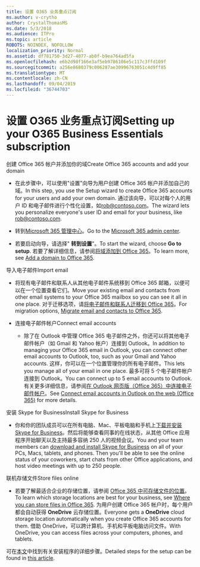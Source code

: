 ```yaml
---
title: 设置 O365 业务重点订阅
ms.author: v-crytho
author: CrystalThomasMS
ms.date: 5/3/2018
ms.audience: ITPro
ms.topic: article
ROBOTS: NOINDEX, NOFOLLOW
localization_priority: Normal
ms.assetid: df781750-3d27-4077-ab0f-b9ea764ad5fa
ms.openlocfilehash: e6b2d98f166e3af5eb9786106e5c117c3ffd109f
ms.sourcegitcommit: a256e8680379c006287ae30996763051c4d9ff85
ms.translationtype: MT
ms.contentlocale: zh-CN
ms.lasthandoff: 09/04/2019
ms.locfileid: "36744703"
---
```

# <a name="setting-up-your-o365-business-essentials-subscription"></a><span data-ttu-id="13479-102">设置 O365 业务重点订阅</span><span class="sxs-lookup"><span data-stu-id="13479-102">Setting up your O365 Business Essentials subscription</span></span>

<span data-ttu-id="13479-103">创建 Office 365 帐户并添加你的域</span><span class="sxs-lookup"><span data-stu-id="13479-103">Create Office 365 accounts and add your domain</span></span>
  
- <span data-ttu-id="13479-104">在此步骤中，可以使用"设置"向导为用户创建 Office 365 帐户并添加自己的域。</span><span class="sxs-lookup"><span data-stu-id="13479-104">In this step, you use the Setup wizard to create Office 365 accounts for your users and add your own domain.</span></span> <span data-ttu-id="13479-105">通过该向导，可以对每个人的用户 ID 和电子邮件进行个性化设置，如[rob@contoso.com](mailto:rob@contoso.com)。</span><span class="sxs-lookup"><span data-stu-id="13479-105">The wizard lets you personalize everyone's user ID and email for your business, like [rob@contoso.com](mailto:rob@contoso.com).</span></span>
    
- <span data-ttu-id="13479-106">转到[Microsoft 365 管理中心](https://login.partner.microsoftonline.cn/)。</span><span class="sxs-lookup"><span data-stu-id="13479-106">Go to the [Microsoft 365 admin center](https://login.partner.microsoftonline.cn/).</span></span>
    
- <span data-ttu-id="13479-107">若要启动向导，请选择" **转到设置**"。</span><span class="sxs-lookup"><span data-stu-id="13479-107">To start the wizard, choose **Go to setup**.</span></span> <span data-ttu-id="13479-108">若要了解详细信息，请参阅[将域添加到 Office 365](https://docs.microsoft.com/office365/admin/setup/add-domain)。</span><span class="sxs-lookup"><span data-stu-id="13479-108">To learn more, see [Add a domain to Office 365](https://docs.microsoft.com/office365/admin/setup/add-domain).</span></span>
    
<span data-ttu-id="13479-109">导入电子邮件</span><span class="sxs-lookup"><span data-stu-id="13479-109">Import email</span></span>
  
- <span data-ttu-id="13479-110">将现有电子邮件和联系人从其他电子邮件系统移到 Office 365 邮箱，以便可以在一个位置查看它们。</span><span class="sxs-lookup"><span data-stu-id="13479-110">Move your existing email and contacts from other email systems to your Office 365 mailbox so you can see it all in one place.</span></span> <span data-ttu-id="13479-111">对于迁移选项，请[将电子邮件和联系人迁移到 Office 365](https://docs.microsoft.com/office365/admin/setup/migrate-email-and-contacts-admin)。</span><span class="sxs-lookup"><span data-stu-id="13479-111">For migration options, [Migrate email and contacts to Office 365](https://docs.microsoft.com/office365/admin/setup/migrate-email-and-contacts-admin).</span></span>
    
- <span data-ttu-id="13479-112">连接电子邮件帐户</span><span class="sxs-lookup"><span data-stu-id="13479-112">Connect email accounts</span></span>
    
  - <span data-ttu-id="13479-113">除了在 Outlook 中管理 Office 365 电子邮件之外，你还可以将其他电子邮件帐户（如 Gmail 和 Yahoo 帐户）连接到 Outlook。</span><span class="sxs-lookup"><span data-stu-id="13479-113">In addition to managing your Office 365 email in Outlook, you can connect other email accounts to Outlook, too, such as your Gmail and Yahoo accounts.</span></span> <span data-ttu-id="13479-114">这样，你可以在一个位置管理你的所有电子邮件。</span><span class="sxs-lookup"><span data-stu-id="13479-114">This lets you manage all of your email in one place.</span></span> <span data-ttu-id="13479-115">最多可将 5 个电子邮件帐户连接到 Outlook。</span><span class="sxs-lookup"><span data-stu-id="13479-115">You can connect up to 5 email accounts to Outlook.</span></span> <span data-ttu-id="13479-116">有关更多详细信息，请参阅[在 Outlook 网页版（Office 365）中连接电子邮件帐户](https://support.office.com/Article/Connect-email-accounts-in-Outlook-on-the-web-Office-365-d7012ff0-924f-4f78-8aca-c3912d886c4d)。</span><span class="sxs-lookup"><span data-stu-id="13479-116">See [Connect email accounts in Outlook on the web (Office 365)](https://support.office.com/Article/Connect-email-accounts-in-Outlook-on-the-web-Office-365-d7012ff0-924f-4f78-8aca-c3912d886c4d) for more details.</span></span> 
    
<span data-ttu-id="13479-117">安装 Skype for Business</span><span class="sxs-lookup"><span data-stu-id="13479-117">Install Skype for Business</span></span>
  
- <span data-ttu-id="13479-p105">你和你的团队成员可以在所有电脑、Mac、平板电脑和手机上[下载并安装 Skype for Business](https://support.office.com/Article/download-and-install-Skype-for-Business-8a0d4da8-9d58-44f9-9759-5c8f340cb3fb)。然后将能够查看同事的在线状态，从其他 Office 应用程序开始聊天以及主持最多容纳 250 人的视频会议。</span><span class="sxs-lookup"><span data-stu-id="13479-p105">You and your team members can [download and install Skype for Business](https://support.office.com/Article/download-and-install-Skype-for-Business-8a0d4da8-9d58-44f9-9759-5c8f340cb3fb) on all of your PCs, Macs, tablets, and phones. Then you'll be able to see the online status of your coworkers, start chats from other Office applications, and host video meetings with up to 250 people.</span></span> 
    
<span data-ttu-id="13479-120">联机存储文件</span><span class="sxs-lookup"><span data-stu-id="13479-120">Store files online</span></span>
  
- <span data-ttu-id="13479-121">若要了解最适合企业的存储位置，请参阅 [Office 365 中可存储文件的位置](https://support.office.com/article/c7c20284-bc94-47f4-9728-d28e9daf0790.aspx)。</span><span class="sxs-lookup"><span data-stu-id="13479-121">To learn which storage locations are best for your business, see [Where you can store files in Office 365](https://support.office.com/article/c7c20284-bc94-47f4-9728-d28e9daf0790.aspx).</span></span> <span data-ttu-id="13479-122">为用户创建 Office 365 帐户时，每个用户都会自动获得 **OneDrive** 云存储位置。</span><span class="sxs-lookup"><span data-stu-id="13479-122">Everyone gets a **OneDrive** cloud storage location automatically when you create Office 365 accounts for them.</span></span> <span data-ttu-id="13479-123">借助 OneDrive，可以跨计算机、手机和平板电脑访问文件。</span><span class="sxs-lookup"><span data-stu-id="13479-123">With OneDrive, you can access files across your computers, phones, and tablets.</span></span> 
    
<span data-ttu-id="13479-124">可在[本文](https://docs.microsoft.com/office365/admin/setup/setup)中找到有关安装程序的详细步骤。</span><span class="sxs-lookup"><span data-stu-id="13479-124">Detailed steps for the setup can be found in [this article](https://docs.microsoft.com/office365/admin/setup/setup).</span></span>
  

